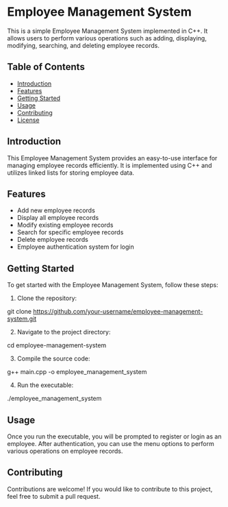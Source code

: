 # Employee Management System

This is a simple Employee Management System implemented in C++. It allows users to perform various operations such as adding, displaying, modifying, searching, and deleting employee records.

## Table of Contents

- [Introduction](#introduction)
- [Features](#features)
- [Getting Started](#getting-started)
- [Usage](#usage)
- [Contributing](#contributing)
- [License](#license)

## Introduction

This Employee Management System provides an easy-to-use interface for managing employee records efficiently. It is implemented using C++ and utilizes linked lists for storing employee data.

## Features

- Add new employee records
- Display all employee records
- Modify existing employee records
- Search for specific employee records
- Delete employee records
- Employee authentication system for login

## Getting Started

To get started with the Employee Management System, follow these steps:

1. Clone the repository:

git clone https://github.com/your-username/employee-management-system.git


2. Navigate to the project directory:

cd employee-management-system


3. Compile the source code:

g++ main.cpp -o employee_management_system


4. Run the executable:

./employee_management_system


## Usage

Once you run the executable, you will be prompted to register or login as an employee. After authentication, you can use the menu options to perform various operations on employee records.

## Contributing

Contributions are welcome! If you would like to contribute to this project, feel free to submit a pull request.
